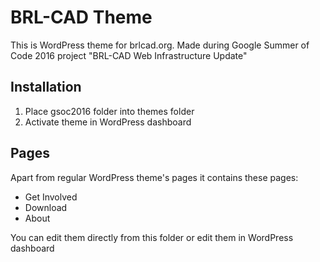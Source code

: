 # BRL-CAD Theme
This is WordPress theme for brlcad.org. Made during Google Summer of Code 2016 project "BRL-CAD Web Infrastructure Update" 

## Installation
1. Place gsoc2016 folder into themes folder
2. Activate theme in WordPress dashboard

## Pages
Apart from regular WordPress theme's pages it contains these pages: 
* Get Involved
* Download
* About

You can edit them directly from this folder or edit them in WordPress dashboard

